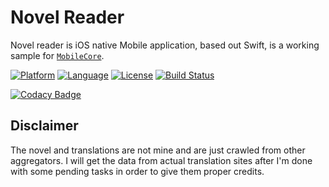 # Novel Reader

Novel reader is iOS native Mobile application, based out Swift, is a working sample for [`MobileCore`](https://github.com/ppraveentr/MobileCore).

[![Platform](http://img.shields.io/badge/platform-ios-blue.svg?style=flat)](https://developer.apple.com/iphone/index.action)
[![Language](http://img.shields.io/badge/language-swift-brightgreen.svg?style=flat)](https://developer.apple.com/swift)
[![License](http://img.shields.io/badge/license-MIT-lightgrey.svg?style=flat)](http://mit-license.org)
[![Build Status](https://travis-ci.org/ppraveentr/Concepts.svg?branch=master)](https://travis-ci.org/ppraveentr/Concepts)

[![Codacy Badge](https://api.codacy.com/project/badge/Grade/d960d74eea7a4051890cc8a974af758d)](https://app.codacy.com/app/ppraveentr/NovelReader?utm_source=github.com&utm_medium=referral&utm_content=ppraveentr/NovelReader&utm_campaign=Badge_Grade_Dashboard)


## Disclaimer
The novel and translations are not mine and are just crawled from other aggregators. I will get the data from actual translation sites after I'm done with some pending tasks in order to give them proper credits.
